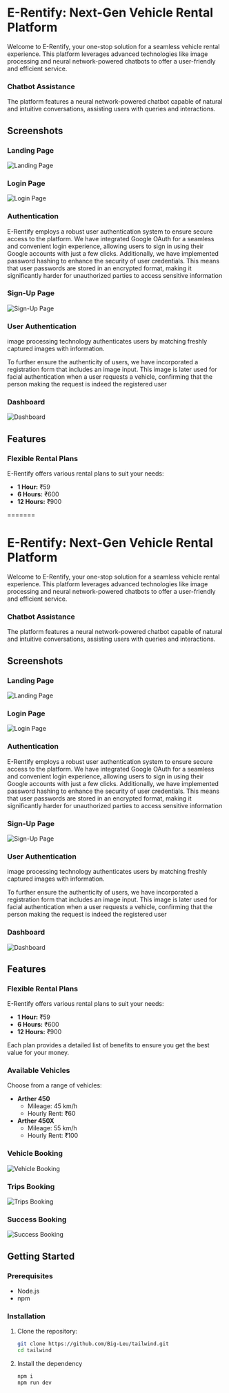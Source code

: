 

# E-Rentify: Next-Gen Vehicle Rental Platform

Welcome to E-Rentify, your one-stop solution for a seamless vehicle rental experience. This platform leverages advanced technologies like image processing and neural network-powered chatbots to offer a user-friendly and efficient service.



### Chatbot Assistance
The platform features a neural network-powered chatbot capable of natural and intuitive conversations, assisting users with queries and interactions.

## Screenshots

### Landing Page
![Landing Page](readmeimg/1.png)

### Login Page
![Login Page](readmeimg/2.png)

### Authentication
E-Rentify employs a robust user authentication system to ensure secure access to the platform. We have integrated Google OAuth for a seamless and convenient login experience, allowing users to sign in using their Google accounts with just a few clicks. Additionally, we have implemented password hashing to enhance the security of user credentials. This means that user passwords are stored in an encrypted format, making it significantly harder for unauthorized parties to access sensitive information


### Sign-Up Page
![Sign-Up Page](readmeimg/3.png)


### User Authentication
image processing technology authenticates users by matching freshly captured images with information.

To further ensure the authenticity of users, we have incorporated a registration form that includes an image input. This image is later used for facial authentication when a user requests a vehicle, confirming that the person making the request is indeed the registered user


### Dashboard
![Dashboard](readmeimg/5.png)

## Features

### Flexible Rental Plans
E-Rentify offers various rental plans to suit your needs:
- **1 Hour:** ₹59
- **6 Hours:** ₹600
- **12 Hours:** ₹900

=======
# E-Rentify: Next-Gen Vehicle Rental Platform

Welcome to E-Rentify, your one-stop solution for a seamless vehicle rental experience. This platform leverages advanced technologies like image processing and neural network-powered chatbots to offer a user-friendly and efficient service.



### Chatbot Assistance
The platform features a neural network-powered chatbot capable of natural and intuitive conversations, assisting users with queries and interactions.

## Screenshots

### Landing Page
![Landing Page](readmeimg/1.png)

### Login Page
![Login Page](readmeimg/2.png)

### Authentication
E-Rentify employs a robust user authentication system to ensure secure access to the platform. We have integrated Google OAuth for a seamless and convenient login experience, allowing users to sign in using their Google accounts with just a few clicks. Additionally, we have implemented password hashing to enhance the security of user credentials. This means that user passwords are stored in an encrypted format, making it significantly harder for unauthorized parties to access sensitive information


### Sign-Up Page
![Sign-Up Page](readmeimg/3.png)


### User Authentication
image processing technology authenticates users by matching freshly captured images with information.

To further ensure the authenticity of users, we have incorporated a registration form that includes an image input. This image is later used for facial authentication when a user requests a vehicle, confirming that the person making the request is indeed the registered user


### Dashboard
![Dashboard](readmeimg/5.png)

## Features

### Flexible Rental Plans
E-Rentify offers various rental plans to suit your needs:
- **1 Hour:** ₹59
- **6 Hours:** ₹600
- **12 Hours:** ₹900


Each plan provides a detailed list of benefits to ensure you get the best value for your money.

### Available Vehicles
Choose from a range of vehicles:
- **Arther 450**
  - Mileage: 45 km/h
  - Hourly Rent: ₹60
- **Arther 450X**
  - Mileage: 55 km/h
  - Hourly Rent: ₹100

### Vehicle Booking
![Vehicle Booking](readmeimg/4.png)


### Trips Booking
![Trips Booking](readmeimg/6.png)

### Success Booking
![Success Booking](readmeimg/7.png)


## Getting Started

### Prerequisites
- Node.js
- npm

### Installation

1. Clone the repository:
   ```bash
   git clone https://github.com/Big-Leu/tailwind.git
   cd tailwind
1. Install the dependency
    ```bash
   npm i 
   npm run dev
 
